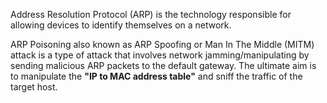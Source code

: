 Address Resolution Protocol (ARP) is the technology responsible for allowing devices to identify themselves on a network.

ARP Poisoning also known as ARP Spoofing or Man In The Middle (MITM) attack is a type of attack that involves network jamming/manipulating by sending malicious ARP packets to the default gateway. The ultimate aim is to manipulate the **"IP to MAC address table"** and sniff the traffic of the target host.